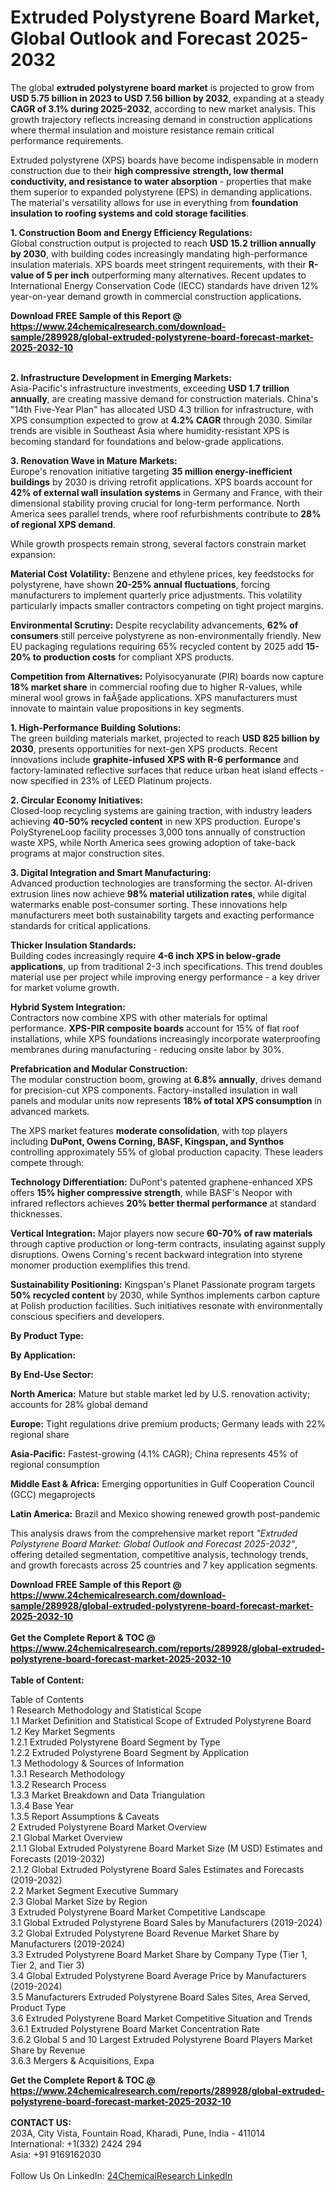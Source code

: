 <h1>Extruded Polystyrene Board Market, Global Outlook and Forecast 2025-2032</h1><p>The global <strong>extruded polystyrene board market</strong> is projected to grow from <strong>USD 5.75 billion in 2023 to USD 7.56 billion by 2032</strong>, expanding at a steady <strong>CAGR of 3.1% during 2025-2032</strong>, according to new market analysis. This growth trajectory reflects increasing demand in construction applications where thermal insulation and moisture resistance remain critical performance requirements.</p><p>Extruded polystyrene (XPS) boards have become indispensable in modern construction due to their <strong>high compressive strength, low thermal conductivity, and resistance to water absorption</strong> - properties that make them superior to expanded polystyrene (EPS) in demanding applications. The material's versatility allows for use in everything from <strong>foundation insulation to roofing systems and cold storage facilities</strong>.</p><p><strong>1. Construction Boom and Energy Efficiency Regulations:</strong><br>
Global construction output is projected to reach <strong>USD 15.2 trillion annually by 2030</strong>, with building codes increasingly mandating high-performance insulation materials. XPS boards meet stringent requirements, with their <strong>R-value of 5 per inch</strong> outperforming many alternatives. Recent updates to International Energy Conservation Code (IECC) standards have driven 12% year-on-year demand growth in commercial construction applications.</p><div><b>Download FREE Sample of this Report @ 
            <a href="https://www.24chemicalresearch.com/download-sample/289928/global-extruded-polystyrene-board-forecast-market-2025-2032-10">
            https://www.24chemicalresearch.com/download-sample/289928/global-extruded-polystyrene-board-forecast-market-2025-2032-10</a></b></div><br><p><strong>2. Infrastructure Development in Emerging Markets:</strong><br>
Asia-Pacific's infrastructure investments, exceeding <strong>USD 1.7 trillion annually</strong>, are creating massive demand for construction materials. China's "14th Five-Year Plan" has allocated USD 4.3 trillion for infrastructure, with XPS consumption expected to grow at <strong>4.2% CAGR</strong> through 2030. Similar trends are visible in Southeast Asia where humidity-resistant XPS is becoming standard for foundations and below-grade applications.</p><p><strong>3. Renovation Wave in Mature Markets:</strong><br>
Europe's renovation initiative targeting <strong>35 million energy-inefficient buildings</strong> by 2030 is driving retrofit applications. XPS boards account for <strong>42% of external wall insulation systems</strong> in Germany and France, with their dimensional stability proving crucial for long-term performance. North America sees parallel trends, where roof refurbishments contribute to <strong>28% of regional XPS demand</strong>.</p><p>While growth prospects remain strong, several factors constrain market expansion:</p><p><strong>Material Cost Volatility:</strong> Benzene and ethylene prices, key feedstocks for polystyrene, have shown <strong>20-25% annual fluctuations</strong>, forcing manufacturers to implement quarterly price adjustments. This volatility particularly impacts smaller contractors competing on tight project margins.</p><p><strong>Environmental Scrutiny:</strong> Despite recyclability advancements, <strong>62% of consumers</strong> still perceive polystyrene as non-environmentally friendly. New EU packaging regulations requiring 65% recycled content by 2025 add <strong>15-20% to production costs</strong> for compliant XPS products.</p><p><strong>Competition from Alternatives:</strong> Polyisocyanurate (PIR) boards now capture <strong>18% market share</strong> in commercial roofing due to higher R-values, while mineral wool grows in faÃ§ade applications. XPS manufacturers must innovate to maintain value propositions in key segments.</p><p><strong>1. High-Performance Building Solutions:</strong><br>
The green building materials market, projected to reach <strong>USD 825 billion by 2030</strong>, presents opportunities for next-gen XPS products. Recent innovations include <strong>graphite-infused XPS with R-6 performance</strong> and factory-laminated reflective surfaces that reduce urban heat island effects - now specified in 23% of LEED Platinum projects.</p><p><strong>2. Circular Economy Initiatives:</strong><br>
Closed-loop recycling systems are gaining traction, with industry leaders achieving <strong>40-50% recycled content</strong> in new XPS production. Europe's PolyStyreneLoop facility processes 3,000 tons annually of construction waste XPS, while North America sees growing adoption of take-back programs at major construction sites.</p><p><strong>3. Digital Integration and Smart Manufacturing:</strong><br>
Advanced production technologies are transforming the sector. AI-driven extrusion lines now achieve <strong>98% material utilization rates</strong>, while digital watermarks enable post-consumer sorting. These innovations help manufacturers meet both sustainability targets and exacting performance standards for critical applications.</p><p><strong>Thicker Insulation Standards:</strong><br>
	Building codes increasingly require <strong>4-6 inch XPS in below-grade applications</strong>, up from traditional 2-3 inch specifications. This trend doubles material use per project while improving energy performance - a key driver for market volume growth.</p><p><strong>Hybrid System Integration:</strong><br>
	Contractors now combine XPS with other materials for optimal performance. <strong>XPS-PIR composite boards</strong> account for 15% of flat roof installations, while XPS foundations increasingly incorporate waterproofing membranes during manufacturing - reducing onsite labor by 30%.</p><p><strong>Prefabrication and Modular Construction:</strong><br>
	The modular construction boom, growing at <strong>6.8% annually</strong>, drives demand for precision-cut XPS components. Factory-installed insulation in wall panels and modular units now represents <strong>18% of total XPS consumption</strong> in advanced markets.</p><p>The XPS market features <strong>moderate consolidation</strong>, with top players including <strong>DuPont, Owens Corning, BASF, Kingspan, and Synthos</strong> controlling approximately 55% of global production capacity. These leaders compete through:</p><p><strong>Technology Differentiation:</strong> DuPont's patented graphene-enhanced XPS offers <strong>15% higher compressive strength</strong>, while BASF's Neopor with infrared reflectors achieves <strong>20% better thermal performance</strong> at standard thicknesses.</p><p><strong>Vertical Integration:</strong> Major players now secure <strong>60-70% of raw materials</strong> through captive production or long-term contracts, insulating against supply disruptions. Owens Corning's recent backward integration into styrene monomer production exemplifies this trend.</p><p><strong>Sustainability Positioning:</strong> Kingspan's Planet Passionate program targets <strong>50% recycled content</strong> by 2030, while Synthos implements carbon capture at Polish production facilities. Such initiatives resonate with environmentally conscious specifiers and developers.</p><p><strong>By Product Type:</strong></p><p><strong>By Application:</strong></p><p><strong>By End-Use Sector:</strong></p><p><strong>North America:</strong> Mature but stable market led by U.S. renovation activity; accounts for 28% global demand</p><p><strong>Europe:</strong> Tight regulations drive premium products; Germany leads with 22% regional share</p><p><strong>Asia-Pacific:</strong> Fastest-growing (4.1% CAGR); China represents 45% of regional consumption</p><p><strong>Middle East &amp; Africa:</strong> Emerging opportunities in Gulf Cooperation Council (GCC) megaprojects</p><p><strong>Latin America:</strong> Brazil and Mexico showing renewed growth post-pandemic</p><p>This analysis draws from the comprehensive market report <em>"Extruded Polystyrene Board Market: Global Outlook and Forecast 2025-2032"</em>, offering detailed segmentation, competitive analysis, technology trends, and growth forecasts across 25 countries and 7 key application segments.</p><div><b>Download FREE Sample of this Report @ 
            <a href="https://www.24chemicalresearch.com/download-sample/289928/global-extruded-polystyrene-board-forecast-market-2025-2032-10">
            https://www.24chemicalresearch.com/download-sample/289928/global-extruded-polystyrene-board-forecast-market-2025-2032-10</a></b></div><br><div><b>Get the Complete Report & TOC @ 
            <a href="https://www.24chemicalresearch.com/reports/289928/global-extruded-polystyrene-board-forecast-market-2025-2032-10">
            https://www.24chemicalresearch.com/reports/289928/global-extruded-polystyrene-board-forecast-market-2025-2032-10</a></b></div><br>
            <b>Table of Content:</b><p>Table of Contents<br />
1 Research Methodology and Statistical Scope<br />
1.1 Market Definition and Statistical Scope of Extruded Polystyrene Board<br />
1.2 Key Market Segments<br />
1.2.1 Extruded Polystyrene Board Segment by Type<br />
1.2.2 Extruded Polystyrene Board Segment by Application<br />
1.3 Methodology & Sources of Information<br />
1.3.1 Research Methodology<br />
1.3.2 Research Process<br />
1.3.3 Market Breakdown and Data Triangulation<br />
1.3.4 Base Year<br />
1.3.5 Report Assumptions & Caveats<br />
2 Extruded Polystyrene Board Market Overview<br />
2.1 Global Market Overview<br />
2.1.1 Global Extruded Polystyrene Board Market Size (M USD) Estimates and Forecasts (2019-2032)<br />
2.1.2 Global Extruded Polystyrene Board Sales Estimates and Forecasts (2019-2032)<br />
2.2 Market Segment Executive Summary<br />
2.3 Global Market Size by Region<br />
3 Extruded Polystyrene Board Market Competitive Landscape<br />
3.1 Global Extruded Polystyrene Board Sales by Manufacturers (2019-2024)<br />
3.2 Global Extruded Polystyrene Board Revenue Market Share by Manufacturers (2019-2024)<br />
3.3 Extruded Polystyrene Board Market Share by Company Type (Tier 1, Tier 2, and Tier 3)<br />
3.4 Global Extruded Polystyrene Board Average Price by Manufacturers (2019-2024)<br />
3.5 Manufacturers Extruded Polystyrene Board Sales Sites, Area Served, Product Type<br />
3.6 Extruded Polystyrene Board Market Competitive Situation and Trends<br />
3.6.1 Extruded Polystyrene Board Market Concentration Rate<br />
3.6.2 Global 5 and 10 Largest Extruded Polystyrene Board Players Market Share by Revenue<br />
3.6.3 Mergers & Acquisitions, Expa</p><div><b>Get the Complete Report & TOC @ 
            <a href="https://www.24chemicalresearch.com/reports/289928/global-extruded-polystyrene-board-forecast-market-2025-2032-10">
            https://www.24chemicalresearch.com/reports/289928/global-extruded-polystyrene-board-forecast-market-2025-2032-10</a></b></div><br><b>CONTACT US:</b><br>
            203A, City Vista, Fountain Road, Kharadi, Pune, India - 411014<br>
            International: +1(332) 2424 294<br>
            Asia: +91 9169162030 <br><br>
            Follow Us On LinkedIn: <a href="https://www.linkedin.com/company/24chemicalresearch/">24ChemicalResearch LinkedIn</a>